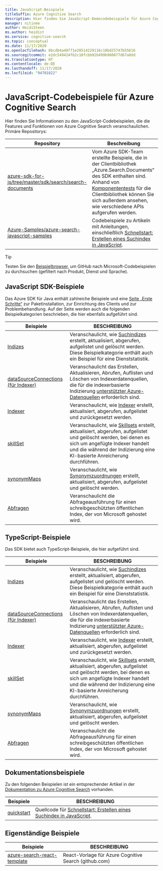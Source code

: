 ```yaml
---
title: JavaScript-Beispiele
titleSuffix: Azure Cognitive Search
description: Hier finden Sie JavaScript-Democodebeispiele für Azure Cognitive Search, für die das Azure .NET SDK für JavaScript verwendet wird.
manager: nitinme
author: HeidiSteen
ms.author: heidist
ms.service: cognitive-search
ms.topic: conceptual
ms.date: 11/17/2020
ms.openlocfilehash: 6bcdb4a48f71e28514229116c10bd25747b55616
ms.sourcegitcommit: e2dc549424fb2c10fcbb92b499b960677d67a8dd
ms.translationtype: HT
ms.contentlocale: de-DE
ms.lasthandoff: 11/17/2020
ms.locfileid: "94701822"
---
```

# <a name="javascript-code-samples-for-azure-cognitive-search"></a>JavaScript-Codebeispiele für Azure Cognitive Search

Hier finden Sie Informationen zu den JavaScript-Codebeispielen, die die Features und Funktionen von Azure Cognitive Search veranschaulichen. Primäre Repositorys:

| Repository | Beschreibung |
|------------|-------------|
| [azure-sdk-for-js/tree/master/sdk/search/search-documents](https://github.com/Azure/azure-sdk-for-js/tree/master/sdk/search/search-documents) | Vom Azure SDK-Team erstellte Beispiele, die in der Clientbibliothek „Azure.Search.Documents“ des SDK enthalten sind. Anhand von [Komponententests](https://github.com/Azure/azure-sdk-for-js/tree/master/sdk/search/search-documents/test) für die Clientbibliothek können Sie sich außerdem ansehen, wie verschiedene APIs aufgerufen werden. |
| [Azure-Samples/azure-search-javascript-samples](https://github.com/Azure-Samples/azure-search-javascript-samples) | Codebeispiele zu Artikeln mit Anleitungen, einschließlich [Schnellstart: Erstellen eines Suchindex in JavaScript](search-get-started-javascript.md).|

> [!Tip]
> Testen Sie den [Beispielbrowser](/samples/browse/?languages=csharp&products=azure-cognitive-search), um GitHub nach Microsoft-Codebeispielen zu durchsuchen (gefiltert nach Produkt, Dienst und Sprache).

## <a name="javascript-sdk-samples"></a>JavaScript SDK-Beispiele

Das Azure SDK für Java enthält zahlreiche Beispiele und eine [Seite „Erste Schritte“](https://github.com/Azure/azure-sdk-for-java/blob/master/sdk/search/azure-search-documents/README.md#getting-started) zur Paketinstallation, zur Einrichtung des Clients und zur Problembehandlung. Auf der Seite werden auch die folgenden Beispielkategorien beschrieben, die hier ebenfalls aufgeführt sind.

| Beispiele | BESCHREIBUNG |
|---------|-------------|
| [Indizes](https://github.com/Azure/azure-sdk-for-js/tree/master/sdk/search/search-documents/samples/javascript/src/indexes) | Veranschaulicht, wie [Suchindizes](search-what-is-an-index.md) erstellt, aktualisiert, abgerufen, aufgelistet und gelöscht werden. Diese Beispielkategorie enthält auch ein Beispiel für eine Dienststatistik. |
| [dataSourceConnections (für Indexer)](https://github.com/Azure/azure-sdk-for-js/tree/master/sdk/search/search-documents/samples/javascript/src/dataSourceConnections) | Veranschaulicht das Erstellen, Aktualisieren, Abrufen, Auflisten und Löschen von Indexerdatenquellen, die für die indexerbasierte Indizierung [unterstützter Azure-Datenquellen](search-indexer-overview.md#supported-data-sources) erforderlich sind. |
| [Indexer](https://github.com/Azure/azure-sdk-for-js/tree/master/sdk/search/search-documents/samples/javascript/src/indexers) |  Veranschaulicht, wie [Indexer](search-indexer-overview.md) erstellt, aktualisiert, abgerufen, aufgelistet und zurückgesetzt werden.|
| [skillSet](https://github.com/Azure/azure-sdk-for-js/tree/master/sdk/search/search-documents/samples/javascript/src/skillSets) |   Veranschaulicht, wie [Skillsets](cognitive-search-working-with-skillsets.md) erstellt, aktualisiert, abgerufen, aufgelistet und gelöscht werden, bei denen es sich um angefügte Indexer handelt und die während der Indizierung eine KI-basierte Anreicherung durchführen. |
| [synonymMaps](https://github.com/Azure/azure-sdk-for-js/tree/master/sdk/search/search-documents/samples/javascript/src/synonymMaps) | Veranschaulicht, wie [Synonymzuordnungen](search-synonyms.md) erstellt, aktualisiert, abgerufen, aufgelistet und gelöscht werden.  |
| [Abfragen](https://github.com/Azure/azure-sdk-for-js/blob/master/sdk/search/search-documents/samples/javascript/src/readonlyQuery.js) | Veranschaulicht die Abfrageausführung für einen schreibgeschützten öffentlichen Index, der von Microsoft gehostet wird.  |

## <a name="typescript-samples"></a>TypeScript-Beispiele

Das SDK bietet auch TypeScript-Beispiele, die hier aufgeführt sind.

| Beispiele | BESCHREIBUNG |
|---------|-------------|
| [Indizes](https://github.com/Azure/azure-sdk-for-js/tree/master/sdk/search/search-documents/samples/typescript/src/indexes) | Veranschaulicht, wie [Suchindizes](search-what-is-an-index.md) erstellt, aktualisiert, abgerufen, aufgelistet und gelöscht werden. Diese Beispielkategorie enthält auch ein Beispiel für eine Dienststatistik. |
| [dataSourceConnections (für Indexer)](https://github.com/Azure/azure-sdk-for-js/tree/master/sdk/search/search-documents/samples/typescript/src/dataSourceConnections) | Veranschaulicht das Erstellen, Aktualisieren, Abrufen, Auflisten und Löschen von Indexerdatenquellen, die für die indexerbasierte Indizierung [unterstützter Azure-Datenquellen](search-indexer-overview.md#supported-data-sources) erforderlich sind. |
| [Indexer](https://github.com/Azure/azure-sdk-for-js/tree/master/sdk/search/search-documents/samples/typescript/src/indexers) |  Veranschaulicht, wie [Indexer](search-indexer-overview.md) erstellt, aktualisiert, abgerufen, aufgelistet und zurückgesetzt werden.|
| [skillSet](https://github.com/Azure/azure-sdk-for-js/tree/master/sdk/search/search-documents/samples/typescript/src/skillSets) |   Veranschaulicht, wie [Skillsets](cognitive-search-working-with-skillsets.md) erstellt, aktualisiert, abgerufen, aufgelistet und gelöscht werden, bei denen es sich um angefügte Indexer handelt und die während der Indizierung eine KI-basierte Anreicherung durchführen. |
| [synonymMaps](https://github.com/Azure/azure-sdk-for-js/tree/master/sdk/search/search-documents/samples/typescript/src/synonymMaps) | Veranschaulicht, wie [Synonymzuordnungen](search-synonyms.md) erstellt, aktualisiert, abgerufen, aufgelistet und gelöscht werden.  |
| [Abfragen](https://github.com/Azure/azure-sdk-for-js/blob/master/sdk/search/search-documents/samples/typescript/src/readonlyQuery.ts) | Veranschaulicht die Abfrageausführung für einen schreibgeschützten öffentlichen Index, der von Microsoft gehostet wird.  |

## <a name="documentation-samples"></a>Dokumentationsbeispiele

Zu den folgenden Beispielen ist ein entsprechender Artikel in der [Dokumentation zu Azure Cognitive Search](https://docs.microsoft.com/azure/search/) vorhanden.

| Beispiele | BESCHREIBUNG | 
|---------|-------------|
| [quickstart](https://github.com/Azure-Samples/azure-search-javascript-samples/tree/master/quickstart/v11) | Quellcode für [Schnellstart: Erstellen eines Suchindex in JavaScript](search-get-started-javascript.md).  |

## <a name="standalone-samples"></a>Eigenständige Beispiele

| Beispiele | BESCHREIBUNG |
|---------|-------------|
| [azure-search-react-template](https://github.com/dereklegenzoff/azure-search-react-template) | React-Vorlage für Azure Cognitive Search (github.com) |